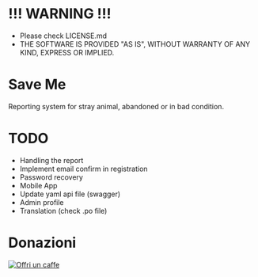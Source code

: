 # !!! WARNING !!!
* Please check LICENSE.md
* THE SOFTWARE IS PROVIDED "AS IS", WITHOUT WARRANTY OF ANY KIND, EXPRESS OR IMPLIED.

# Save Me
Reporting system for stray animal, abandoned or in bad condition.

# TODO
* Handling the report
* Implement email confirm in registration
* Password recovery
* Mobile App
* Update yaml api file (swagger)
* Admin profile
* Translation (check .po file)

# Donazioni
[![Offri un caffe](https://az743702.vo.msecnd.net/cdn/kofi2.png?v=2)](https://ko-fi.com/B0B5XDIW)